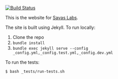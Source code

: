 [![Build Status](https://travis-ci.org/savaslabs/savaslabs.github.io.svg?branch=master)](https://travis-ci.org/savaslabs/savaslabs.github.io)

This is the website for [Savas Labs](http://savaslabs.com).

The site is built using Jekyll. To run locally:

1. Clone the repo
2. `bundle install`
3. `bundle exec jekyll serve --config _config.yml,_config.test.yml,_config.dev.yml`

To run the tests:

`$ bash _tests/run-tests.sh`
